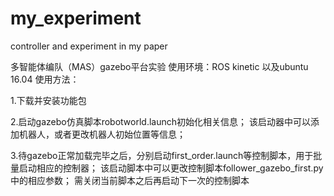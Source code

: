 # my_experiment
controller and experiment in my paper

多智能体编队（MAS）gazebo平台实验
使用环境：ROS kinetic 以及ubuntu 16.04
使用方法：

1.下载并安装功能包

2.启动gazebo仿真脚本robotworld.launch初始化相关信息；
  该启动器中可以添加机器人，或者更改机器人初始位置等信息；
  
3.待gazebo正常加载完毕之后，分别启动first_order.launch等控制脚本，用于批量启动相应的控制器；
  该启动脚本中可以更改控制脚本follower_gazebo_first.py中的相应参数；
  需关闭当前脚本之后再启动下一次的控制脚本
